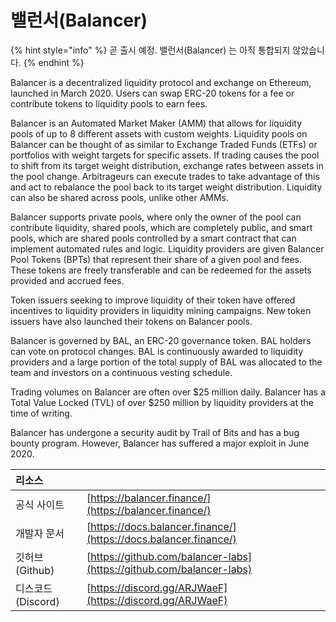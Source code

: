 # 밸런서(Balancer)

{% hint style="info" %}
곧 출시 예정. 밸런서(Balancer) 는 아직 통합되지 않았습니다.
{% endhint %}

Balancer is a decentralized liquidity protocol and exchange on Ethereum, launched in March 2020. Users can swap ERC-20 tokens for a fee or contribute tokens to liquidity pools to earn fees.

Balancer is an Automated Market Maker \(AMM\) that allows for liquidity pools of up to 8 different assets with custom weights. Liquidity pools on Balancer can be thought of as similar to Exchange Traded Funds \(ETFs\) or portfolios with weight targets for specific assets. If trading causes the pool to shift from its target weight distribution, exchange rates between assets in the pool change. Arbitrageurs can execute trades to take advantage of this and act to rebalance the pool back to its target weight distribution. Liquidity can also be shared across pools, unlike other AMMs.

Balancer supports private pools, where only the owner of the pool can contribute liquidity, shared pools, which are completely public, and smart pools, which are shared pools controlled by a smart contract that can implement automated rules and logic. Liquidity providers are given Balancer Pool Tokens \(BPTs\) that represent their share of a given pool and fees. These tokens are freely transferable and can be redeemed for the assets provided and accrued fees.

Token issuers seeking to improve liquidity of their token have offered incentives to liquidity providers in liquidity mining campaigns. New token issuers have also launched their tokens on Balancer pools.

Balancer is governed by BAL, an ERC-20 governance token. BAL holders can vote on protocol changes. BAL is continuously awarded to liquidity providers and a large portion of the total supply of BAL was allocated to the team and investors on a continuous vesting schedule.

Trading volumes on Balancer are often over $25 million daily. Balancer has a Total Value Locked \(TVL\) of over $250 million by liquidity providers at the time of writing.

Balancer has undergone a security audit by Trail of Bits and has a bug bounty program. However, Balancer has suffered a major exploit in June 2020.

| 리소스           |                                                                      |
|:------------- |:-------------------------------------------------------------------- |
| 공식 사이트        | [https://balancer.finance/](https://balancer.finance/)               |
| 개발자 문서        | [https://docs.balancer.finance/](https://docs.balancer.finance/)     |
| 깃허브(Github)   | [https://github.com/balancer-labs](https://github.com/balancer-labs) |
| 디스코드(Discord) | [https://discord.gg/ARJWaeF](https://discord.gg/ARJWaeF)             |

